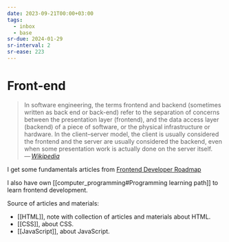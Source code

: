 ```yaml
---
date: 2023-09-21T00:00+03:00
tags:
  - inbox
  - base
sr-due: 2024-01-29
sr-interval: 2
sr-ease: 223
---
```


# Front-end

> In software engineering, the terms frontend and backend (sometimes written as
> back end or back-end) refer to the separation of concerns between the
> presentation layer (frontend), and the data access layer (backend) of a piece
> of software, or the physical infrastructure or hardware. In the client–server
> model, the client is usually considered the frontend and the server are
> usually considered the backend, even when some presentation work is actually
> done on the server itself.\
> — <cite>[Wikipedia](https://en.wikipedia.org/wiki/Frontend_and_backend)</cite>

I get some fundamentals articles from [Frontend Developer Roadmap](https://roadmap.sh/frontend)

I also have own
[[computer_programming#Programming learning path]] to learn
frontend development.

Source of articles and materials:

- [[HTML]], note with collection of articles and materials about HTML.
- [[CSS]], about CSS.
- [[JavaScript]], about JavaScript.
